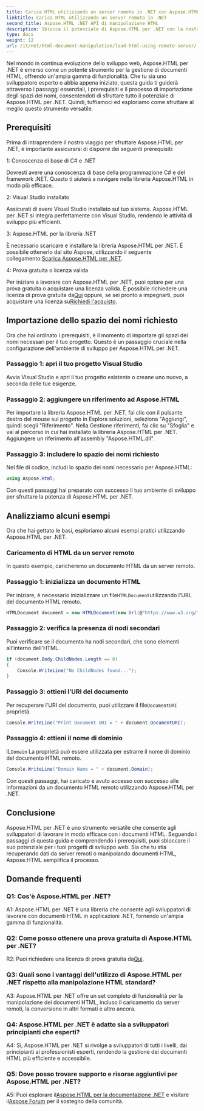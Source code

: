 ```yaml
---
title: Carica HTML utilizzando un server remoto in .NET con Aspose.HTML
linktitle: Carica HTML utilizzando un server remoto in .NET
second_title: Aspose.HTML .NET API di manipolazione HTML
description: Sblocca il potenziale di Aspose.HTML per .NET con la nostra guida completa. Scopri come importare spazi dei nomi, accedere a documenti HTML remoti e altro ancora.
type: docs
weight: 12
url: /it/net/html-document-manipulation/load-html-using-remote-server/
---
```


Nel mondo in continua evoluzione dello sviluppo web, Aspose.HTML per .NET è emerso come un potente strumento per la gestione di documenti HTML, offrendo un'ampia gamma di funzionalità. Che tu sia uno sviluppatore esperto o abbia appena iniziato, questa guida ti guiderà attraverso i passaggi essenziali, i prerequisiti e il processo di importazione degli spazi dei nomi, consentendoti di sfruttare tutto il potenziale di Aspose.HTML per .NET. Quindi, tuffiamoci ed esploriamo come sfruttare al meglio questo strumento versatile.

## Prerequisiti

Prima di intraprendere il nostro viaggio per sfruttare Aspose.HTML per .NET, è importante assicurarsi di disporre dei seguenti prerequisiti:

1: Conoscenza di base di C# e .NET

Dovresti avere una conoscenza di base della programmazione C# e del framework .NET. Questo ti aiuterà a navigare nella libreria Aspose.HTML in modo più efficace.

2: Visual Studio installato

Assicurati di avere Visual Studio installato sul tuo sistema. Aspose.HTML per .NET si integra perfettamente con Visual Studio, rendendo le attività di sviluppo più efficienti.

3: Aspose.HTML per la libreria .NET

 È necessario scaricare e installare la libreria Aspose.HTML per .NET. È possibile ottenerlo dal sito Aspose, utilizzando il seguente collegamento:[Scarica Aspose.HTML per .NET](https://releases.aspose.com/html/net/).

4: Prova gratuita o licenza valida

 Per iniziare a lavorare con Aspose.HTML per .NET, puoi optare per una prova gratuita o acquistare una licenza valida. È possibile richiedere una licenza di prova gratuita da[Qui](https://releases.aspose.com/) oppure, se sei pronto a impegnarti, puoi acquistare una licenza su[Richiedi l'acquisto](https://purchase.aspose.com/buy).

## Importazione dello spazio dei nomi richiesto

Ora che hai ordinato i prerequisiti, è il momento di importare gli spazi dei nomi necessari per il tuo progetto. Questo è un passaggio cruciale nella configurazione dell'ambiente di sviluppo per Aspose.HTML per .NET.

### Passaggio 1: apri il tuo progetto Visual Studio

Avvia Visual Studio e apri il tuo progetto esistente o creane uno nuovo, a seconda delle tue esigenze.

### Passaggio 2: aggiungere un riferimento ad Aspose.HTML

Per importare la libreria Aspose.HTML per .NET, fai clic con il pulsante destro del mouse sul progetto in Esplora soluzioni, seleziona "Aggiungi", quindi scegli "Riferimento". Nella Gestione riferimenti, fai clic su "Sfoglia" e vai al percorso in cui hai installato la libreria Aspose.HTML per .NET. Aggiungere un riferimento all'assembly "Aspose.HTML.dll".

### Passaggio 3: includere lo spazio dei nomi richiesto

Nel file di codice, includi lo spazio dei nomi necessario per Aspose.HTML:

```csharp
using Aspose.Html;
```

Con questi passaggi hai preparato con successo il tuo ambiente di sviluppo per sfruttare la potenza di Aspose.HTML per .NET.

## Analizziamo alcuni esempi

Ora che hai gettato le basi, esploriamo alcuni esempi pratici utilizzando Aspose.HTML per .NET.

### Caricamento di HTML da un server remoto

In questo esempio, caricheremo un documento HTML da un server remoto.

### Passaggio 1: inizializza un documento HTML

 Per iniziare, è necessario inizializzare un file`HTMLDocument`utilizzando l'URL del documento HTML remoto.

```csharp
HTMLDocument document = new HTMLDocument(new Url(@"https://www.w3.org/TR/html5/"));
```

### Passaggio 2: verifica la presenza di nodi secondari

Puoi verificare se il documento ha nodi secondari, che sono elementi all'interno dell'HTML.

```csharp
if (document.Body.ChildNodes.Length == 0)
{
    Console.WriteLine("No ChildNodes found...");
}
```

### Passaggio 3: ottieni l'URI del documento

 Per recuperare l'URI del documento, puoi utilizzare il file`DocumentURI` proprietà.

```csharp
Console.WriteLine("Print Document URI = " + document.DocumentURI);
```

### Passaggio 4: ottieni il nome di dominio

 IL`Domain` La proprietà può essere utilizzata per estrarre il nome di dominio del documento HTML remoto.

```csharp
Console.WriteLine("Domain Name = " + document.Domain);
```

Con questi passaggi, hai caricato e avuto accesso con successo alle informazioni da un documento HTML remoto utilizzando Aspose.HTML per .NET.

## Conclusione

Aspose.HTML per .NET è uno strumento versatile che consente agli sviluppatori di lavorare in modo efficace con i documenti HTML. Seguendo i passaggi di questa guida e comprendendo i prerequisiti, puoi sbloccare il suo potenziale per i tuoi progetti di sviluppo web. Sia che tu stia recuperando dati da server remoti o manipolando documenti HTML, Aspose.HTML semplifica il processo.

## Domande frequenti

### Q1: Cos'è Aspose.HTML per .NET?

A1: Aspose.HTML per .NET è una libreria che consente agli sviluppatori di lavorare con documenti HTML in applicazioni .NET, fornendo un'ampia gamma di funzionalità.

### Q2: Come posso ottenere una prova gratuita di Aspose.HTML per .NET?

 R2: Puoi richiedere una licenza di prova gratuita da[Qui](https://releases.aspose.com/).

### Q3: Quali sono i vantaggi dell'utilizzo di Aspose.HTML per .NET rispetto alla manipolazione HTML standard?

A3: Aspose.HTML per .NET offre un set completo di funzionalità per la manipolazione dei documenti HTML, incluso il caricamento da server remoti, la conversione in altri formati e altro ancora.

### Q4: Aspose.HTML per .NET è adatto sia a sviluppatori principianti che esperti?

A4: Sì, Aspose.HTML per .NET si rivolge a sviluppatori di tutti i livelli, dai principianti ai professionisti esperti, rendendo la gestione dei documenti HTML più efficiente e accessibile.

### Q5: Dove posso trovare supporto e risorse aggiuntivi per Aspose.HTML per .NET?

 A5: Puoi esplorare il[Aspose.HTML per la documentazione .NET](https://reference.aspose.com/html/net/) e visitare il[Aspose Forum](https://forum.aspose.com/) per il sostegno della comunità.